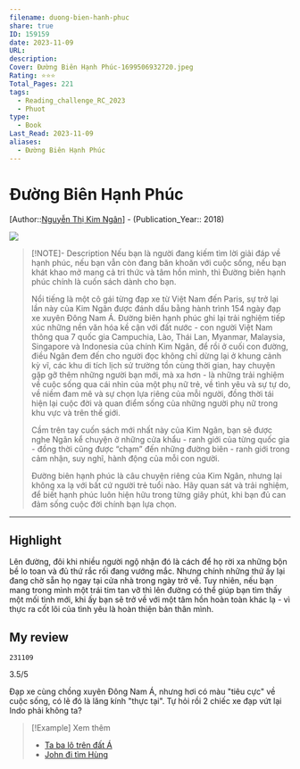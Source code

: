 ```yaml
---
filename: duong-bien-hanh-phuc
share: true
ID: 159159
date: 2023-11-09
URL: 
description: 
Cover: Đường Biên Hạnh Phúc-1699506932720.jpeg
Rating: ⭐⭐⭐
Total_Pages: 221
tags:
  - Reading_challenge_RC_2023
  - Phuot
type:
  - Book
Last_Read: 2023-11-09
aliases:
  - Đường Biên Hạnh Phúc
---
```


# Đường Biên Hạnh Phúc
[Author::[Nguyễn Thị Kim Ngân](Nguy%E1%BB%85n%20Th%E1%BB%8B%20Kim%20Ng%C3%A2n.md)] - (Publication_Year:: 2018)

![](https://i.imgur.com/0qN8yZT.png)


> [!NOTE]- Description
> Nếu bạn là người đang kiếm tìm lời giải đáp về hạnh phúc, nếu bạn vẫn còn đang băn khoăn với cuộc sống, nếu bạn khát khao mở mang cả tri thức và tâm hồn mình, thì Đường biên hạnh phúc chính là cuốn sách dành cho bạn.
> 
> Nổi tiếng là một cô gái từng đạp xe từ Việt Nam đến Paris, sự trở lại lần này của Kim Ngân được đánh dấu bằng hành trình 154 ngày đạp xe xuyên Đông Nam Á. Đường biên hạnh phúc ghi lại trải nghiệm tiếp xúc những nền văn hóa kề cận với đất nước - con người Việt Nam thông qua 7 quốc gia Campuchia, Lào, Thái Lan, Myanmar, Malaysia, Singapore và Indonesia của chính Kim Ngân, để rồi ở cuối con đường, điều Ngân đem đến cho người đọc không chỉ dừng lại ở khung cảnh kỳ vĩ, các khu di tích lịch sử trường tồn cùng thời gian, hay chuyện gặp gỡ thêm những người bạn mới, mà xa hơn - là những trải nghiệm về cuộc sống qua cái nhìn của một phụ nữ trẻ, về tình yêu và sự tự do, về niềm đam mê và sự chọn lựa riêng của mỗi người, đồng thời tái hiện lại cuộc đời và quan điểm sống của những người phụ nữ trong khu vực và trên thế giới.
> 
> Cầm trên tay cuốn sách mới nhất này của Kim Ngân, bạn sẽ được nghe Ngân kể chuyện ở những cửa khẩu - ranh giới của từng quốc gia - đồng thời cũng được “chạm” đến những đường biên - ranh giới trong cảm nhận, suy nghĩ, hành động của mỗi con người.
> 
> Đường biên hạnh phúc là câu chuyện riêng của Kim Ngân, nhưng lại không xa lạ với bất cứ người trẻ tuổi nào. Hãy quan sát và trải nghiệm, để biết hạnh phúc luôn hiện hữu trong từng giây phút, khi bạn đủ can đảm sống cuộc đời chính bạn lựa chọn.


---
## Highlight

Lên đường, đôi khi nhiều người ngộ nhận đó là cách để họ rời xa những bộn bề lo toan và đủ thứ rắc rối đang vướng mắc. Nhưng chính những thứ ấy lại đang chờ sẵn họ ngay tại cửa nhà trong ngày trở về. Tuy nhiên, nếu bạn mang trong mình một trái tim tan vỡ thì lên đường có thể giúp bạn tìm thấy một mối tình mới, khi ấy bạn sẽ trở về với một tâm hồn hoàn toàn khác lạ - vì thực ra cốt lõi của tình yêu là hoàn thiện bản thân mình.


## My review
`231109`

3.5/5

Đạp xe cùng chồng xuyên Đông Nam Á, nhưng hơi có màu "tiêu cực" về cuộc sống, có lẽ đó là lăng kính "thực tại".
Tự hỏi rồi 2 chiếc xe đạp vứt lại Indo phải không ta?

> [!Example] Xem thêm
> - [Ta ba lô trên đất Á](./ta-ba-lo-tren-dat-a.md)
> - [John đi tìm Hùng](./john-di-tim-hung.md)

